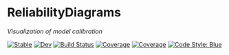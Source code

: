 # ReliabilityDiagrams

*Visualization of model calibration*

[![Stable](https://img.shields.io/badge/docs-stable-blue.svg)](https://devmotion.github.io/ReliabilityDiagrams.jl/stable)
[![Dev](https://img.shields.io/badge/docs-dev-blue.svg)](https://devmotion.github.io/ReliabilityDiagrams.jl/dev)
[![Build Status](https://github.com/devmotion/ReliabilityDiagrams.jl/workflows/CI/badge.svg?branch=main)](https://github.com/devmotion/ReliabilityDiagrams.jl/actions/workflows/CI.yml?query=branch%3Amain)
[![Coverage](https://codecov.io/gh/devmotion/ReliabilityDiagrams.jl/branch/master/graph/badge.svg)](https://codecov.io/gh/devmotion/ReliabilityDiagrams.jl)
[![Coverage](https://coveralls.io/repos/github/devmotion/ReliabilityDiagrams.jl/badge.svg?branch=main)](https://coveralls.io/github/devmotion/ReliabilityDiagrams.jl?branch=main)
[![Code Style: Blue](https://img.shields.io/badge/code%20style-blue-4495d1.svg)](https://github.com/invenia/BlueStyle)
